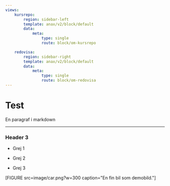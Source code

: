 ```yaml
---
views:
    kursrepo:
        region: sidebar-left
        template: anax/v2/block/default
        data:
            meta:
                type: single
                route: block/om-kursrepo

    redovisa:
        region: sidebar-right
        template: anax/v2/block/default
        data:
            meta:
                type: single
                route: block/om-redovisa
---
```

Test
=========================

En paragraf i markdown

-------------------

### Header 3

- Grej 1
* Grej 2
+ Grej 3



[FIGURE src=image/car.png?w=300 caption="En fin bil som demobild."]
